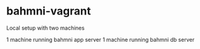 # bahmni-vagrant

Local setup with two machines

1 machine running bahmni app server
1 machine running bahmni db server

